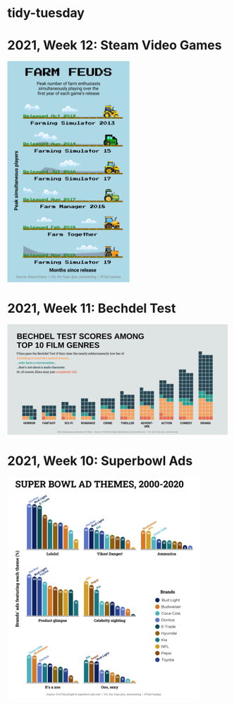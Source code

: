 # tidy-tuesday


# 2021, Week 12: Steam Video Games

<img src="https://github.com/cxinya/tidy-tuesday/blob/main/2021-week-12-videogames/2021-week12-videogames.png?raw=true" height="500">


# 2021, Week 11: Bechdel Test

<img src="https://github.com/cxinya/tidy-tuesday/blob/main/2021_week-11_bechdel/2021_week-11_bechdel.png?raw=true" width="500">


# 2021, Week 10: Superbowl Ads
<img src = "https://github.com/cxinya/tidy-tuesday/blob/main/2021_week-10_superbowl/2021-week-10-superbowl.png?raw=true" height="500">